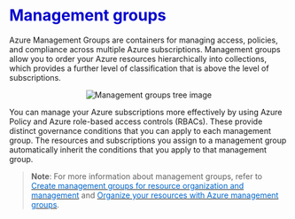 <h1><strong><span style="color: #0000CD;">Management groups</span></strong></h1>

Azure Management Groups are containers for managing access, policies, and compliance across multiple Azure subscriptions. Management groups allow you to order your Azure resources hierarchically into collections, which provides a further level of classification that is above the level of subscriptions.

<p style="text-align:center;">
<img src="../Linked_Image_Files/0402-management-groups-tree.png" alt="Management groups tree image">
</p>

You can manage your Azure subscriptions more effectively by using Azure Policy and Azure role-based access controls (RBACs). These provide distinct governance conditions that you can apply to each management group. The resources and subscriptions you assign to a management group automatically inherit the conditions that you apply to that management group.

> **Note**: For more information about management groups, refer to <a href="https://docs.microsoft.com/en-us/azure/governance/management-groups/create?toc=%2Fazure%2Fbilling%2FTOC.json" target="_blank"><span style="color: #0066cc;" color="#0066cc">Create management groups for resource organization and management</span></a>  and <a href="https://docs.microsoft.com/en-us/azure/governance/management-groups/" target="_blank"><span style="color: #0066cc;" color="#0066cc">Organize your resources with Azure management groups</span></a>.